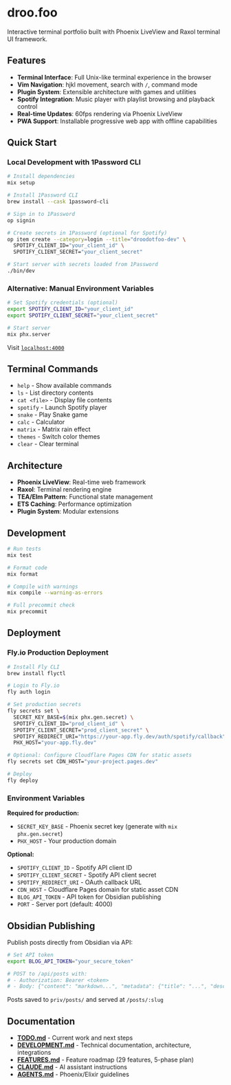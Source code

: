 # droo.foo

Interactive terminal portfolio built with Phoenix LiveView and Raxol terminal UI framework.

## Features

- **Terminal Interface**: Full Unix-like terminal experience in the browser
- **Vim Navigation**: hjkl movement, search with `/`, command mode
- **Plugin System**: Extensible architecture with games and utilities
- **Spotify Integration**: Music player with playlist browsing and playback control
- **Real-time Updates**: 60fps rendering via Phoenix LiveView
- **PWA Support**: Installable progressive web app with offline capabilities

## Quick Start

### Local Development with 1Password CLI

```bash
# Install dependencies
mix setup

# Install 1Password CLI
brew install --cask 1password-cli

# Sign in to 1Password
op signin

# Create secrets in 1Password (optional for Spotify)
op item create --category=login --title="droodotfoo-dev" \
  SPOTIFY_CLIENT_ID="your_client_id" \
  SPOTIFY_CLIENT_SECRET="your_client_secret"

# Start server with secrets loaded from 1Password
./bin/dev
```

### Alternative: Manual Environment Variables

```bash
# Set Spotify credentials (optional)
export SPOTIFY_CLIENT_ID="your_client_id"
export SPOTIFY_CLIENT_SECRET="your_client_secret"

# Start server
mix phx.server
```

Visit [`localhost:4000`](http://localhost:4000)

## Terminal Commands

- `help` - Show available commands
- `ls` - List directory contents
- `cat <file>` - Display file contents
- `spotify` - Launch Spotify player
- `snake` - Play Snake game
- `calc` - Calculator
- `matrix` - Matrix rain effect
- `themes` - Switch color themes
- `clear` - Clear terminal

## Architecture

- **Phoenix LiveView**: Real-time web framework
- **Raxol**: Terminal rendering engine
- **TEA/Elm Pattern**: Functional state management
- **ETS Caching**: Performance optimization
- **Plugin System**: Modular extensions

## Development

```bash
# Run tests
mix test

# Format code
mix format

# Compile with warnings
mix compile --warning-as-errors

# Full precommit check
mix precommit
```

## Deployment

### Fly.io Production Deployment

```bash
# Install Fly CLI
brew install flyctl

# Login to Fly.io
fly auth login

# Set production secrets
fly secrets set \
  SECRET_KEY_BASE=$(mix phx.gen.secret) \
  SPOTIFY_CLIENT_ID="prod_client_id" \
  SPOTIFY_CLIENT_SECRET="prod_client_secret" \
  SPOTIFY_REDIRECT_URI="https://your-app.fly.dev/auth/spotify/callback" \
  PHX_HOST="your-app.fly.dev"

# Optional: Configure Cloudflare Pages CDN for static assets
fly secrets set CDN_HOST="your-project.pages.dev"

# Deploy
fly deploy
```

### Environment Variables

**Required for production:**
- `SECRET_KEY_BASE` - Phoenix secret key (generate with `mix phx.gen.secret`)
- `PHX_HOST` - Your production domain

**Optional:**
- `SPOTIFY_CLIENT_ID` - Spotify API client ID
- `SPOTIFY_CLIENT_SECRET` - Spotify API client secret
- `SPOTIFY_REDIRECT_URI` - OAuth callback URL
- `CDN_HOST` - Cloudflare Pages domain for static asset CDN
- `BLOG_API_TOKEN` - API token for Obsidian publishing
- `PORT` - Server port (default: 4000)

## Obsidian Publishing

Publish posts directly from Obsidian via API:

```bash
# Set API token
export BLOG_API_TOKEN="your_secure_token"

# POST to /api/posts with:
# - Authorization: Bearer <token>
# - Body: {"content": "markdown...", "metadata": {"title": "...", "description": "...", "tags": [...]}}
```

Posts saved to `priv/posts/` and served at `/posts/:slug`

## Documentation

- **[TODO.md](TODO.md)** - Current work and next steps
- **[DEVELOPMENT.md](docs/DEVELOPMENT.md)** - Technical documentation, architecture, integrations
- **[FEATURES.md](docs/FEATURES.md)** - Feature roadmap (29 features, 5-phase plan)
- **[CLAUDE.md](CLAUDE.md)** - AI assistant instructions
- **[AGENTS.md](AGENTS.md)** - Phoenix/Elixir guidelines

